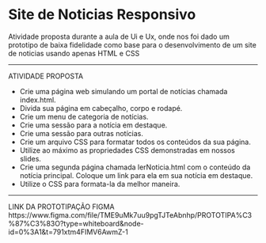 <h1> Site de Noticias Responsivo</h1> 
<p>Atividade proposta durante a aula de Ui e Ux, onde nos foi dado um prototipo de baixa fidelidade como base para o desenvolvimento de um site de noticias usando apenas HTML e CSS
<hr>

<p>
ATIVIDADE PROPOSTA

- Crie uma página web simulando um portal de notícias chamada
index.html.
- Divida sua página em cabeçalho, corpo e rodapé.
- Crie um menu de categoria de notícias.
- Crie uma sessão para a notícia em destaque.
- Crie uma sessão para outras notícias.
- Crie um arquivo CSS para formatar todos os conteúdos da sua página.
- Utilize ao máximo as propriedades CSS demonstradas em nossos
slides.
- Crie uma segunda página chamada lerNoticia.html com o conteúdo da
notícia principal. Coloque um link para ela em sua notícia em
destaque.
- Utilize o CSS para formata-la da melhor maneira.
</p>
<hr>
<p>LINK DA PROTOTIPAÇÃO FIGMA
    <a>https://www.figma.com/file/TME9uMk7uu9pgTJTeAbnhp/PROTOTIPA%C3%87%C3%83O?type=whiteboard&node-id=0%3A1&t=791xtm4FIMV6AwmZ-1</a>
</p>

